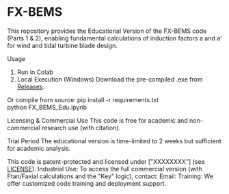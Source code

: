 # FX-BEMS
This repository provides the Educational Version of the FX-BEMS code (Parts 1 &amp; 2), enabling fundamental calculations of induction factors a and a' for wind and tidal turbine blade design.

Usage
1. Run in Colab
2. Local Execution (Windows)
Download the pre-compiled .exe from [Releases](https://github.com/yourusername/FX-BEMS-Edu/releases).

Or compile from source:
pip install -r requirements.txt  
python FX_BEMS_Edu.ipynb

Licensing & Commercial Use
This code is free for academic and non-commercial research use (with citation).

Trial Period
The educational version is time-limited to 2 weeks but sufficient for academic analysis.

This code is patent-protected and licensed under ["XXXXXXXX"] (see [LICENSE](https://license/)). 
Industrial Use: To access the full commercial version (with Ftan/Faxial calculations and the "Key" logic), contact:
Email: 
Training: We offer customized code training and deployment support.
